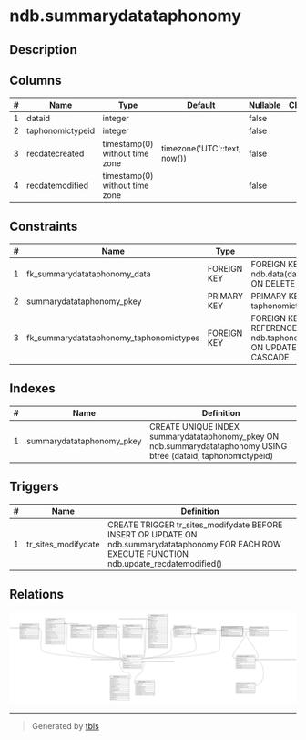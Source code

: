 # ndb.summarydatataphonomy

## Description

## Columns

| # | Name             | Type                           | Default                      | Nullable | Children | Parents                                       | Comment |
| - | ---------------- | ------------------------------ | ---------------------------- | -------- | -------- | --------------------------------------------- | ------- |
| 1 | dataid           | integer                        |                              | false    |          | [ndb.data](ndb.data.md)                       |         |
| 2 | taphonomictypeid | integer                        |                              | false    |          | [ndb.taphonomictypes](ndb.taphonomictypes.md) |         |
| 3 | recdatecreated   | timestamp(0) without time zone | timezone('UTC'::text, now()) | false    |          |                                               |         |
| 4 | recdatemodified  | timestamp(0) without time zone |                              | false    |          |                                               |         |

## Constraints

| # | Name                                    | Type        | Definition                                                                                                          |
| - | --------------------------------------- | ----------- | ------------------------------------------------------------------------------------------------------------------- |
| 1 | fk_summarydatataphonomy_data            | FOREIGN KEY | FOREIGN KEY (dataid) REFERENCES ndb.data(dataid) ON UPDATE CASCADE ON DELETE CASCADE                                |
| 2 | summarydatataphonomy_pkey               | PRIMARY KEY | PRIMARY KEY (dataid, taphonomictypeid)                                                                              |
| 3 | fk_summarydatataphonomy_taphonomictypes | FOREIGN KEY | FOREIGN KEY (taphonomictypeid) REFERENCES ndb.taphonomictypes(taphonomictypeid) ON UPDATE CASCADE ON DELETE CASCADE |

## Indexes

| # | Name                      | Definition                                                                                                       |
| - | ------------------------- | ---------------------------------------------------------------------------------------------------------------- |
| 1 | summarydatataphonomy_pkey | CREATE UNIQUE INDEX summarydatataphonomy_pkey ON ndb.summarydatataphonomy USING btree (dataid, taphonomictypeid) |

## Triggers

| # | Name                | Definition                                                                                                                                        |
| - | ------------------- | ------------------------------------------------------------------------------------------------------------------------------------------------- |
| 1 | tr_sites_modifydate | CREATE TRIGGER tr_sites_modifydate BEFORE INSERT OR UPDATE ON ndb.summarydatataphonomy FOR EACH ROW EXECUTE FUNCTION ndb.update_recdatemodified() |

## Relations

![er](ndb.summarydatataphonomy.svg)

---

> Generated by [tbls](https://github.com/k1LoW/tbls)